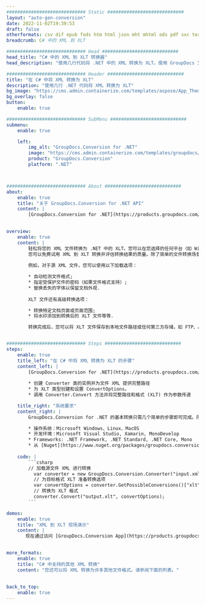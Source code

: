 ```yaml
---
############################# Static ############################
layout: "auto-gen-conversion"
date: 2022-11-02T19:39:53
draft: false
otherformats: csv dif epub fods htm html json mht mhtml ods pdf sxc tex tsv xlam xls xlsb xlsm xlsx xlt xltm xltx xml xps
breadcrumb: C# 中的 XML 到 XLT

############################# Head ############################
head_title: "C# 中的 XML 到 XLT 转换器"
head_description: "使用几行代码将 .NET 中的 XML 转换为 XLT。使用 GroupDocs 文档转换 API 转换 160 多种文件格式。"

############################# Header ############################
title: "在 C# 中将 XML 转换为 XLT"
description: "使用几行 .NET 代码将 XML 转换为 XLT"
bg_image: "https://cms.admin.containerize.com/templates/aspose/App_Themes/V3/images/bg/header1.png"
bg_overlay: false
button:
    enable: true

############################# SubMenu ############################
submenu:
    enable: true

    left:
        img_alt: "GroupDocs.Conversion for .NET"
        image: "https://cms.admin.containerize.com/templates/groupdocs/images/product-logos/90x90-noborder/groupdocs-conversion-net.png"
        product: "GroupDocs.Conversion"
        platform: ".NET"



############################# About ############################
about:
    enable: true
    title: "关于 GroupDocs.Conversion for .NET API"
    content: |
        [GroupDocs.Conversion for .NET](https://products.groupdocs.com/conversion/net/)可用于转换Microsoft Word、Excel、PowerPoint、PDF、Visio等格式。 GroupDocs.Conversion 是一个独立的 API，适用于需要高性能的后端和内部系统。它不依赖于任何软件，例如 Microsoft 或 Open Office。
    

overview:
    enable: true
    content: |
        轻松将您的 XML 文件转换为 .NET 中的 XLT。您可以在您选择的任何平台（如 Windows、Linux、macOS）中仅使用几行 C# 代码行。
        您可以免费试用 XML 到 XLT 转换并评估转换结果的质量。除了简单的文件转换场景，您还可以尝试更高级的选项来加载源 XML 文件和保存输出 XLT 结果。 
        
        例如，对于源 XML 文件，您可以使用以下加载选项：

        * 自动检测文件格式;
        * 指定受保护文件的密码（如果文件格式支持）;
        * 替换丢失的字体以保留文档外观.
        
        XLT 文件还有高级转换选项：

        * 转换特定文档页面或页面范围;
        * 将水印添加到转换后的 XLT 文件等等.

        转换完成后，您可以将 XLT 文件保存到本地文件路径或任何第三方存储，如 FTP、Amazon S3、Google Drive、Dropbox 等。请注意 - 将 XML 转换为 XLT 无需安装任何额外的软件 - 如 MS Office、Open Office、Adobe Acrobat Reader 等。


############################# Steps ############################
steps:
    enable: true
    title_left: "在 C# 中将 XML 转换为 XLT 的步骤"
    content_left: |
        [GroupDocs.Conversion for .NET](https://products.groupdocs.com/conversion/net/) 使开发人员只需几行代码即可轻松地将 XML 文件转换为 XLT。
        
        * 创建 Converter 类的实例并为文件 XML 提供完整路径
        * 为 XLT 类型创建和设置 ConvertOptions。
        * 调用 Converter.Convert 方法并将完整路径和格式 (XLT) 作为参数传递

    title_right: "系统要求"
    content_right: |
        GroupDocs.Conversion for .NET 的基本转换只需几个简单的步骤即可完成。所有主要平台和操作系统都支持我们的 API。在执行以下代码之前，请确保您的系统上安装了以下先决条件。

        * 操作系统：Microsoft Windows、Linux、MacOS
        * 开发环境：Microsoft Visual Studio, Xamarin, MonoDevelop
        * Frameworks: .NET Framework, .NET Standard, .NET Core, Mono
        * 从 [Nuget](https://www.nuget.org/packages/groupdocs.conversion) 获取最新的 GroupDocs.Conversion for .NET
         
    code: |
        ```csharp    
        // 加载源文件 XML 进行转换
          var converter = new GroupDocs.Conversion.Converter("input.xml");
          // 为目标格式 XLT 准备转换选项
          var convertOptions = converter.GetPossibleConversions()["xlt"].ConvertOptions;
          // 转换为 XLT 格式
          converter.Convert("output.xlt", convertOptions);
        ```

demos:
    enable: true
    title: "XML 到 XLT 现场演示"
    content: |
       现在通过访问 [GroupDocs.Conversion App](https://products.groupdocs.app/conversion/family) 网站将 XML 转换为 XLT。在线演示具有以下优点
          

more_formats:
    enable: true
    title: "C# 中支持的其他 XML 转换"
    content: "您还可以将 XML 转换为许多其他文件格式。请参阅下面的列表。"
       
       
back_to_top:
    enable: true
---
```

